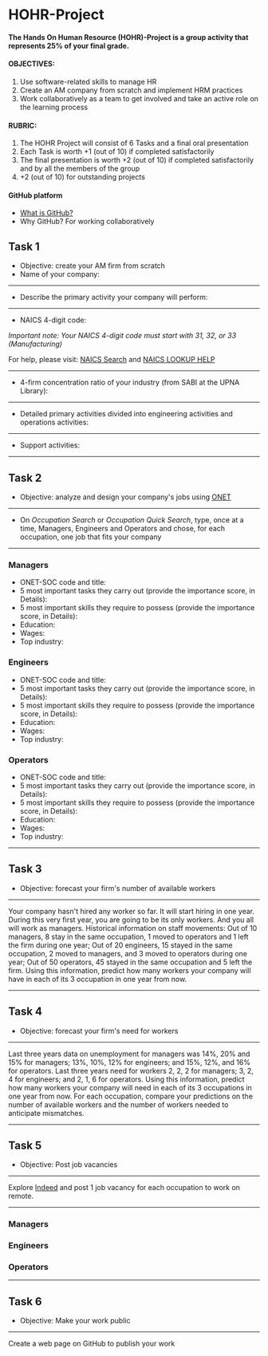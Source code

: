 # HOHR-Project
#### The Hands On Human Resource (HOHR)-Project is a group activity that represents 25% of your final grade.
#### OBJECTIVES:
1. Use software-related skills to manage HR
2. Create an AM company from scratch and implement HRM practices
3. Work collaboratively as a team to get involved and take an active role on the learning process 
#### RUBRIC:
1. The HOHR Project will consist of 6 Tasks and a final oral presentation
2. Each Task is worth +1 (out of 10) if completed satisfactorily
3. The final presentation is worth +2 (out of 10) if completed satisfactorily and by all the members of the group
4. +2 (out of 10) for outstanding projects
#### GitHub platform
* [What is GitHub?](https://www.youtube.com/watch?v=w3jLJU7DT5E) 
* Why GitHub? For working collaboratively 

## Task 1
* Objective: create your AM firm from scratch
* Name of your company:
***
* Describe the primary activity your company will perform:
***
* NAICS 4-digit code:

*Important note: Your NAICS 4-digit code must start with 31, 32, or 33 (Manufacturing)*

For help, please visit: [NAICS Search](https://www.naics.com/search/) and [NAICS LOOKUP HELP](https://www.naics.com/naics-identification-help/)
***
* 4-firm concentration ratio of your industry (from SABI at the UPNA Library):
***
* Detailed primary activities divided into engineering activities and operations activities:
***
* Support activities:
***

## Task 2
* Objective: analyze and design your company's jobs using [ONET](https://www.onetonline.org/) 
***
* On *Occupation Search* or *Occupation Quick Search*, type, once at a time, Managers, Engineers and Operators and chose, for each occupation, one job that fits your company
***
### Managers
* ONET-SOC code and title:
* 5 most important tasks they carry out (provide the importance score, in Details):
* 5 most important skills they require to possess (provide the importance score, in Details):
* Education:
* Wages:
* Top industry:
### Engineers
* ONET-SOC code and title:
* 5 most important tasks they carry out (provide the importance score, in Details):
* 5 most important skills they require to possess (provide the importance score, in Details):
* Education:
* Wages:
* Top industry:
### Operators
* ONET-SOC code and title:
* 5 most important tasks they carry out (provide the importance score, in Details):
* 5 most important skills they require to possess (provide the importance score, in Details):
* Education:
* Wages:
* Top industry:
***
## Task 3
* Objective: forecast your firm's number of available workers
***
Your company hasn't hired any worker so far. It will start hiring in one year. During this very first year, you are going to be its only workers. And you all will work as managers. Historical information on staff movements: Out of 10 managers, 8 stay in the same occupation, 1 moved to operators and 1 left the firm during one year; Out of 20 engineers, 15 stayed in the same occupation, 2 moved to managers, and 3 moved to operators during one year; Out of 50 operators, 45 stayed in the same occupation and 5 left the firm. Using this information, predict how many workers your company will have in each of its 3 occupation in one year from now.
***
## Task 4
* Objective: forecast your firm's need for workers
***
Last three years data on unemployment for managers was 14%, 20% and 15% for managers; 13%, 10%, 12% for engineers; and 15%, 12%, and 16% for operators. Last three years need for workers 2, 2, 2 for managers; 3, 2, 4 for engineers; and 2, 1, 6 for operators. Using this information, predict how many workers your company will need in each of its 3 occupations in one year from now. For each occupation, compare your predictions on the number of available workers and the number of workers needed to anticipate mismatches.
***
## Task 5
* Objective: Post job vacancies
***
Explore [Indeed](https://www.indeed.com/l-Remote-jobs.html) and post 1 job vacancy for each occupation to work on remote.
***
### Managers
### Engineers
### Operators
***
## Task 6
* Objective: Make your work public
***
Create a web page on GitHub to publish your work
